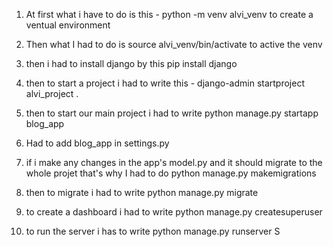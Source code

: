 1. At first what i have to do is  this - python -m venv alvi_venv
to create a ventual environment

2. Then what I had to do is source alvi_venv/bin/activate
to active the venv

3. then i had to install django by this pip install django

4. then to start a project i had to write this - django-admin startproject alvi_project .

5. then to start our main project i had to write python manage.py startapp blog_app

6. Had to add blog_app in settings.py

7. if i make any changes in the app's model.py and it should migrate to the whole projet that's why I had to do python manage.py makemigrations

8. then to migrate i had to write python manage.py migrate
 
9. to create a dashboard i had to write python manage.py createsuperuser

10. to run the server i has to write python manage.py runserver
S